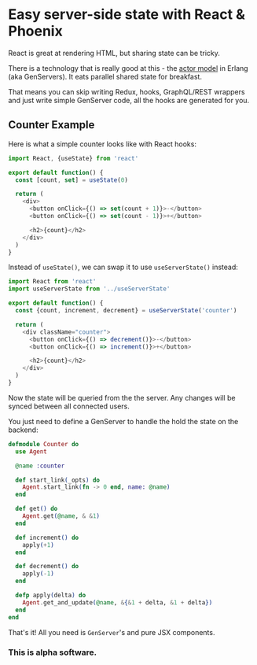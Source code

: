 # Easy server-side state with React & Phoenix

React is great at rendering HTML, but sharing state can be tricky.

There is a technology that is really good at this - the [actor model](https://en.wikipedia.org/wiki/Actor_model) in Erlang (aka GenServers). It eats parallel shared state for breakfast.

That means you can skip writing Redux, hooks, GraphQL/REST wrappers and just write simple GenServer code, all the hooks are generated for you.

## Counter Example

Here is what a simple counter looks like with React hooks:

```js
import React, {useState} from 'react'

export default function() {
  const [count, set] = useState(0)

  return (
    <div>
      <button onClick={() => set(count + 1)}>-</button>
      <button onClick={() => set(count - 1)}>+</button>

      <h2>{count}</h2>
    </div>
  )
}
```

Instead of `useState()`, we can swap it to use `useServerState()` instead: 

```js
import React from 'react'
import useServerState from '../useServerState'

export default function() {
  const {count, increment, decrement} = useServerState('counter')

  return (
    <div className="counter">
      <button onClick={() => decrement()}>-</button>
      <button onClick={() => increment()}>+</button>

      <h2>{count}</h2>
    </div>
  )
}
```

Now the state will be queried from the the server. Any changes will be synced between all connected users.

You just need to define a GenServer to handle the hold the state on the backend:

```elixir
defmodule Counter do
  use Agent

  @name :counter

  def start_link(_opts) do
    Agent.start_link(fn -> 0 end, name: @name)
  end

  def get() do
    Agent.get(@name, & &1)
  end

  def increment() do
    apply(+1)
  end

  def decrement() do
    apply(-1)
  end

  defp apply(delta) do
    Agent.get_and_update(@name, &{&1 + delta, &1 + delta})
  end
end
```

That's it! All you need is `GenServer`'s and pure JSX components.

### This is alpha software.
